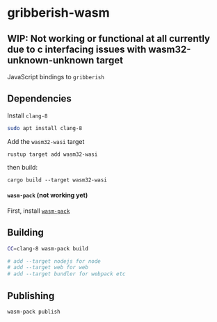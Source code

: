 # gribberish-wasm 

## WIP: Not working or functional at all currently due to c interfacing issues with wasm32-unknown-unknown target 

JavaScript bindings to `gribberish`

## Dependencies

Install `clang-8`

```bash
sudo apt install clang-8
```

Add the `wasm32-wasi` target

```
rustup target add wasm32-wasi
```

then build: 

```
cargo build --target wasm32-wasi
```

#### `wasm-pack` (not working yet)

First, install [`wasm-pack`](https://rustwasm.github.io/wasm-pack)


## Building

```bash
CC=clang-8 wasm-pack build

# add --target nodejs for node
# add --target web for web
# add --target bundler for webpack etc

```

## Publishing

```bash
wasm-pack publish
```
